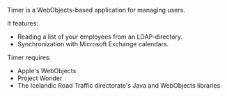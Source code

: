 Timer is a WebObjects-based application for managing users.

It features:
  * Reading a list of your employees from an LDAP-directory.
  * Synchronization with Microsoft Exchange calendars.

Timer requires:
  * Apple's WebObjects
  * Project Wonder
  * The Icelandic Road Traffic directorate's Java and WebObjects libraries